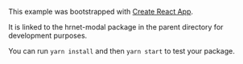 This example was bootstrapped with [Create React App](https://github.com/facebook/create-react-app).

It is linked to the hrnet-modal package in the parent directory for development purposes.

You can run `yarn install` and then `yarn start` to test your package.
